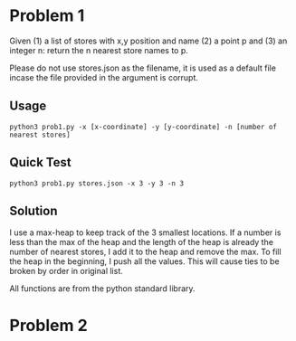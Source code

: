 # Problem 1
Given (1) a list of stores with x,y position and name (2) a point p and (3) an integer n: return the n nearest store names to p.

Please do not use stores.json as the filename, it is used as a default file incase the file provided in the argument is corrupt.

## Usage
    python3 prob1.py -x [x-coordinate] -y [y-coordinate] -n [number of nearest stores]

## Quick Test
    python3 prob1.py stores.json -x 3 -y 3 -n 3

## Solution
I use a max-heap to keep track of the 3 smallest locations. If a number is less than the max of the heap and the length of the heap is already the number of nearest stores, I add it to the heap and remove the max. To fill the heap in the beginning, I push all the values. This will cause ties to be broken by order in original list.


All functions are from the python standard library.

# Problem 2
